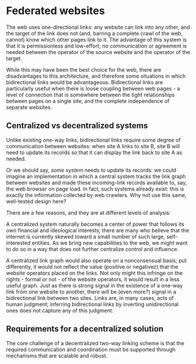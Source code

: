 # Federated websites

The web uses one-directional links: any website can link into any other, and the target of the link does not (and, barring a complete crawl of the web, cannot) know which other pages link to it. The advantage of this system is that it is permissionless and low-effort; no communication or agreement is needed between the operator of the source website and the operator of the target.

While this may have been the best choice for the web, there are disadvantages to this architecture, and therefore some situations in which bidirectional links would be advantageous. Bidirectional links are particularly useful when there is loose coupling between web pages - a level of connection that is somewhere between the tight relationships between pages on a single site, and the complete independence of separate websites.

## Centralized vs decentralized systems

Unlike existing one-way links, bidirectional links require some degree of communication between websites: when site A links to site B, site B will need to update its records so that it can display the link back to site A as needed.

Or we should say, _some system_ needs to update its records: we could imagine an implementation in which a central system tracks the link graph between websites and made these incoming-link records available to, say, the web browser on page load. In fact, such systems already exist: this is exactly the information collected by web crawlers. Why not use this same, well-tested design here?

There are a few reasons, and they are at different levels of analysis:

A centralized system naturally becomes a center of power that follows its own financial and ideological interests; there are many who believe that the internet is currently skewed toward a small number of such large, self-interested entities. As we bring new capabilities to the web, we might want to do so in a way that does not further centralize control and influence.

A centralized link graph would also operate on a nonconsensual basis; put differently, it would not reflect the value (positive or negativez) that the website operators placed on the links. Not only might this infringe on the rights - formal or not - of the website operators, it would result in a less useful graph. Just as there is strong signal in the existence of a one-way link from one website to another, there will be (even more?) signal in a bidirectional link between two sites. Links are, in many cases, acts of human judgment; inferring bidirectional links by inverting unidirectional ones does not capture any of this judgment.

## Requirements for a decentralized solution

The core challenge of a decentralized two-way linking scheme is that the required communication and coordination must be supported through mechanisms that are scalable and robust.
